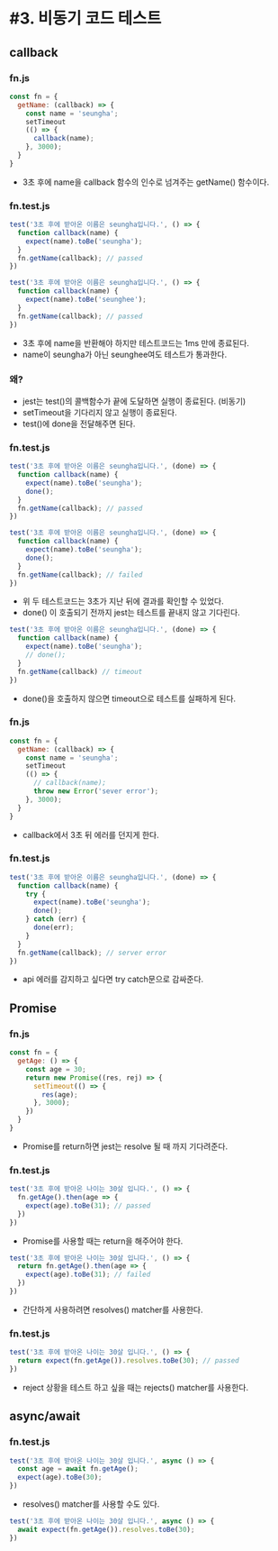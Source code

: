 # #3. 비동기 코드 테스트
## callback
### fn.js
```javascript
const fn = {
  getName: (callback) => {
    const name = 'seungha';
    setTimeout
    (() => {
      callback(name);
    }, 3000);
  }
} 
``` 
- 3초 후에 name을 callback 함수의 인수로 넘겨주는 getName() 함수이다.

### fn.test.js
```javascript
test('3초 후에 받아온 이름은 seungha입니다.', () => {
  function callback(name) {
    expect(name).toBe('seungha'); 
  }
  fn.getName(callback); // passed
})

test('3초 후에 받아온 이름은 seungha입니다.', () => {
  function callback(name) {
    expect(name).toBe('seunghee');
  }
  fn.getName(callback); // passed
})
```
- 3초 후에 name을 반환해야 하지만 테스트코드는 1ms 만에 종료된다. 
- name이 seungha가 아닌 seunghee여도 테스트가 통과한다.

### 왜?
- jest는 test()의 콜백함수가 끝에 도달하면 실행이 종료된다. (비동기)
- setTimeout을 기다리지 않고 실행이 종료된다. 
- test()에 done을 전달해주면 된다.

### fn.test.js
```javascript
test('3초 후에 받아온 이름은 seungha입니다.', (done) => {
  function callback(name) {
    expect(name).toBe('seungha');
    done();
  }
  fn.getName(callback); // passed
})

test('3초 후에 받아온 이름은 seungha입니다.', (done) => {
  function callback(name) {
    expect(name).toBe('seungha');
    done();
  }
  fn.getName(callback); // failed
})
```
- 위 두 테스트코드는 3초가 지난 뒤에 결과를 확인할 수 있었다.
- done() 이 호출되기 전까지 jest는 테스트를 끝내지 않고 기다린다.

```javascript
test('3초 후에 받아온 이름은 seungha입니다.', (done) => {
  function callback(name) {
    expect(name).toBe('seungha');
    // done();
  }
  fn.getName(callback) // timeout
})
```
- done()을 호출하지 않으면 timeout으로 테스트를 실패하게 된다.

### fn.js
```javascript
const fn = {
  getName: (callback) => {
    const name = 'seungha';
    setTimeout
    (() => {
      // callback(name);
      throw new Error('sever error');
    }, 3000);
  }
}
```
- callback에서 3초 뒤 에러를 던지게 한다.

### fn.test.js 
```javascript
test('3초 후에 받아온 이름은 seungha입니다.', (done) => {
  function callback(name) {
    try {
      expect(name).toBe('seungha');
      done();
    } catch (err) {
      done(err);
    }
  }
  fn.getName(callback); // server error
})
```
- api 에러를 감지하고 싶다면 try catch문으로 감싸준다. 

## Promise
### fn.js
```javascript
const fn = {
  getAge: () => {
    const age = 30;
    return new Promise((res, rej) => {
      setTimeout(() => {
        res(age);
      }, 3000);
    })
  } 
}
```
- Promise를 return하면 jest는 resolve 될 때 까지 기다려준다.

### fn.test.js
```javascript
test('3초 후에 받아온 나이는 30살 입니다.', () => {
  fn.getAge().then(age => {
    expect(age).toBe(31); // passed
  })
})
```
- Promise를 사용할 때는 return을 해주어야 한다.

```javascript
test('3초 후에 받아온 나이는 30살 입니다.', () => {
  return fn.getAge().then(age => {
    expect(age).toBe(31); // failed
  })
})
```
- 간단하게 사용하려면 resolves() matcher를 사용한다.

### fn.test.js
```javascript
test('3초 후에 받아온 나이는 30살 입니다.', () => {
  return expect(fn.getAge()).resolves.toBe(30); // passed
}) 
```
- reject 상황을 테스트 하고 싶을 때는 rejects() matcher를 사용한다.

## async/await
### fn.test.js
```javascript
test('3초 후에 받아온 나이는 30살 입니다.', async () => {
  const age = await fn.getAge();
  expect(age).toBe(30);
})
```
- resolves() matcher를 사용할 수도 있다.
```javascript
test('3초 후에 받아온 나이는 30살 입니다.', async () => {
  await expect(fn.getAge()).resolves.toBe(30);
})
```